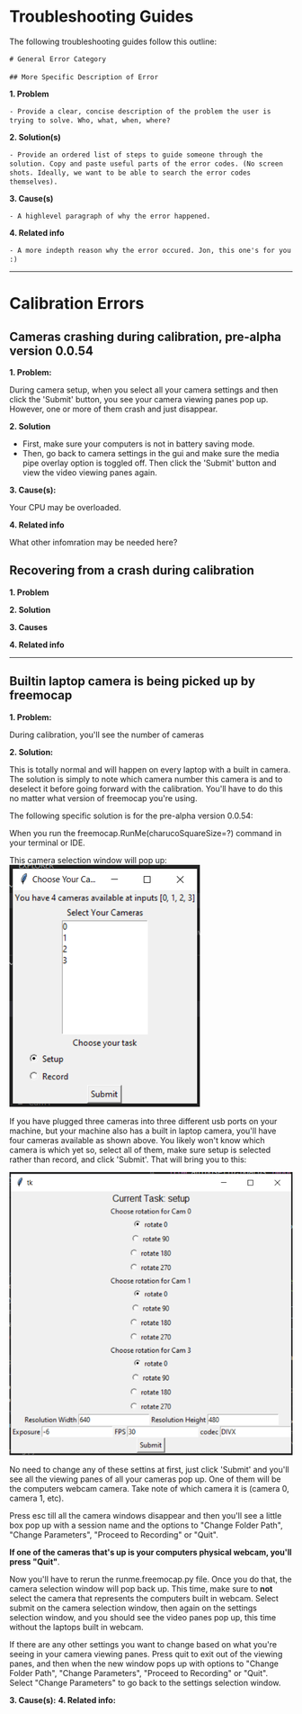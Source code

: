 # Troubleshooting Guides

The following troubleshooting guides follow this outline:
    
    # General Error Category

    ## More Specific Description of Error

**1. Problem**
    
    - Provide a clear, concise description of the problem the user is trying to solve. Who, what, when, where?  

**2. Solution(s)**

    - Provide an ordered list of steps to guide someone through the solution. Copy and paste useful parts of the error codes. (No screen shots. Ideally, we want to be able to search the error codes themselves).

**3. Cause(s)**

    - A highlevel paragraph of why the error happened. 

**4. Related info**
    
    - A more indepth reason why the error occured. Jon, this one's for you :)

---

# Calibration Errors

## Cameras crashing during calibration, pre-alpha version 0.0.54

**1. Problem:** 

During camera setup, when you select all your camera settings and then click the 'Submit' button, you see your camera viewing panes pop up. However, one or more of them crash and just disappear. 

**2. Solution**

- First, make sure your computers is not in battery saving mode. 
- Then, go back to camera settings in the gui and make sure the media pipe overlay option is toggled off. Then click the 'Submit' button and view the video viewing panes again. 

**3. Cause(s):**

Your CPU may be overloaded. 

**4. Related info**

What other infomration may be needed here? 

## Recovering from a crash during calibration
**1. Problem**

**2. Solution**

**3. Causes**

**4. Related info**

---
## Builtin laptop camera is being picked up by freemocap 

**1. Problem:**

During calibration, you'll see the number of cameras 

**2. Solution:**

This is totally normal and will happen on every laptop with a built in camera. The solution is simply to note which camera number this camera is and to deselect it before going forward with the calibration. You'll have to do this no matter what version of freemocap you're using. 

The following specific solution is for the pre-alpha version 0.0.54:

When you run the freemocap.RunMe(charucoSquareSize=?) command in your terminal or IDE. 

This camera selection window will pop up:
![](../assets/Pre_alpha_camera_selection.png)

If you have plugged three cameras into three different usb ports on your machine, but your machine also has a built in laptop camera, you'll have four cameras available as shown above. You likely won't know which camera is which yet so, select all of them, make sure setup is selected rather than record, and click 'Submit'.
That will bring you to this: 

![](../assets/Pre_alpha_camera_setup.png)

No need to change any of these settins at first, just click 'Submit' and you'll see all the viewing panes of all your cameras pop up. One of them will be the computers webcam camera. Take note of which camera it is (camera 0, camera 1, etc). 

Press esc till all the camera windows disappear and then you'll see a little box pop up with a session name and the options to "Change Folder Path", "Change Parameters", "Proceed to Recording" or "Quit". 

**If one of the cameras that's up is your computers physical webcam, you'll press "Quit"**. 

Now you'll have to rerun the runme.freemocap.py file. Once you do that, the camera selection window will pop back up. This time, make sure to **not** select the camera that represents the computers built in webcam.  Select submit on the camera selection window, then again on the settings selection window, and you should see the video panes pop up, this time without the laptops built in webcam. 

If there are any other settings you want to change based on what you're seeing in your camera viewing panes. Press quit to exit out of the viewing panes, and then when the new window pops up with options to "Change Folder Path", "Change Parameters", "Proceed to Recording" or "Quit". Select "Change Parameters" to go back to the settings selection window. 

**3. Cause(s):**
**4. Related info:**
